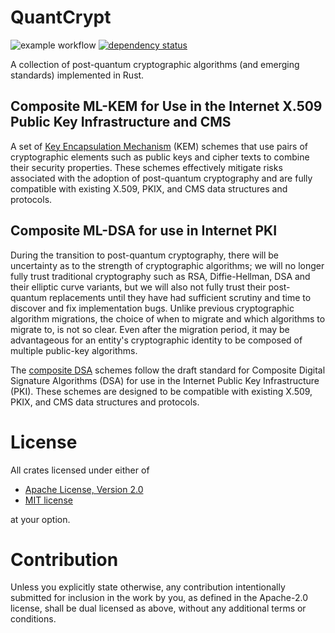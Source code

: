 # QuantCrypt

![example workflow](https://github.com/codespree/quantcrypt/actions/workflows/rust.yml/badge.svg) [![dependency status](https://deps.rs/repo/github/codespree/quantcrypt/status.svg)](https://deps.rs/repo/github/codespree/quantcrypt)

A collection of post-quantum cryptographic algorithms (and emerging standards) implemented in Rust.

## Composite ML-KEM for Use in the Internet X.509 Public Key Infrastructure and CMS

A set of [Key Encapsulation Mechanism](https://lamps-wg.github.io/draft-composite-kem/draft-ietf-lamps-pq-composite-kem.html) (KEM) schemes that use pairs of cryptographic elements such as public keys and cipher texts to combine their security properties. These schemes effectively mitigate risks associated with the adoption of post-quantum cryptography and are fully compatible with existing X.509, PKIX, and CMS data structures and protocols.

## Composite ML-DSA for use in Internet PKI

During the transition to post-quantum cryptography, there will be uncertainty as to the strength of cryptographic algorithms; we will no longer fully trust traditional cryptography such as RSA, Diffie-Hellman, DSA and their elliptic curve variants, but we will also not fully trust their post-quantum replacements until they have had sufficient scrutiny and time to discover and fix implementation bugs. Unlike previous cryptographic algorithm migrations, the choice of when to migrate and which algorithms to migrate to, is not so clear. Even after the migration period, it may be advantageous for an entity's cryptographic identity to be composed of multiple public-key algorithms.

The [composite DSA](https://datatracker.ietf.org/doc/draft-ietf-lamps-pq-composite-sigs/) schemes follow the draft standard for Composite Digital Signature Algorithms (DSA) for use in the Internet Public Key Infrastructure (PKI). These schemes are designed to be compatible with existing X.509, PKIX, and CMS data structures and protocols.

# License

All crates licensed under either of
- [Apache License, Version 2.0](http://www.apache.org/licenses/LICENSE-2.0)
- [MIT license](http://opensource.org/licenses/MIT)

at your option.

# Contribution

Unless you explicitly state otherwise, any contribution intentionally submitted for inclusion in the work by you, as defined in the Apache-2.0 license, shall be dual licensed as above, without any additional terms or conditions.

